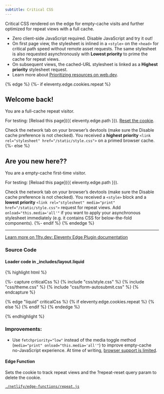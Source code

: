 ```yaml
---
subtitle: Critical CSS
---
```

Critical CSS rendered on the edge for empty-cache visits and further optimized for repeat views with a full cache.

* Zero client-side JavaScript required. Disable JavaScript and try it out!
* On first page view, the stylesheet is inlined in a `<style>` on the `<head>` for critical path speed without remote asset requests. The same stylesheet is also requested asynchronously with **Lowest priority** to prime the cache for repeat views.
* On subsequent views, the cached-URL stylesheet is linked as a **Highest priority** stylesheet request.
* Learn more about [Prioritizing resources on web.dev](https://web.dev/prioritize-resources/).

{% edge %}
{%- if eleventy.edge.cookies.repeat %}
## Welcome back!

You are a full-cache repeat visitor.

For testing: [Reload this page]({{ eleventy.edge.path }}). [Reset the cookie](/?repeat-reset).

Check the network tab on your browser’s devtools (make sure the Disable cache preference is not checked). You received a **highest priority** `<link rel="stylesheet" href="/static/style.css">` on a primed browser cache.
{%- else %}
## Are you new here??

You are a empty-cache first-time visitor.

For testing: [Reload this page]({{ eleventy.edge.path }}).

Check the network tab on your browser’s devtools (make sure the Disable cache preference is not checked). You received a `<style>` block and a **lowest priority** `<link rel="stylesheet" media="print" href="/static/style.css">` request for repeat views. Add `onload="this.media='all'"` if you want to apply your asynchronous stylesheet immediately (e.g. it contains CSS for below-the-fold components).
{%- endif %}
{% endedge %}

---

<p><a href="https://www.11ty.dev/docs/plugins/edge/">Learn more on 11ty.dev: Eleventy Edge Plugin documentation</a></p>

### Source Code

#### Loader code in _includes/layout.liquid

{% highlight html %}
<head>
  <!-- … -->
  {%- capture criticalCss %}
    {% include "css/style.css" %}
    {% include "css/theme.css" %}
    {% include "css/form-autosubmit.css" %}
  {% endcapture %}

  {% edge "liquid" criticalCss %}
    {% if eleventy.edge.cookies.repeat %}
    <link rel="stylesheet" href="/static/style.css">
    {% else %}
    <style>{{ _ }}</style>
    <link rel="stylesheet" href="/static/style.css" media="print" onload="this.media='all'">
    {% endif %}
  {% endedge %}
  <!-- … -->
</head>
{% endhighlight %}

### Improvements:

* Use `fetchpriority="low"` instead of the media toggle method (`media="print" onload="this.media='all'"`) to improve empty-cache no-JavaScript experience. At time of writing, [browser support is limited](https://caniuse.com/mdn-html_elements_link_fetchpriority).

#### Edge Function

Sets the cookie to track repeat views and the ?repeat-reset query param to delete the cookie.

<a href="https://github.com/11ty/demo-eleventy-edge/blob/main/netlify/edge-functions/repeat.js"><code>./netlify/edge-functions/repeat.js</code></a>